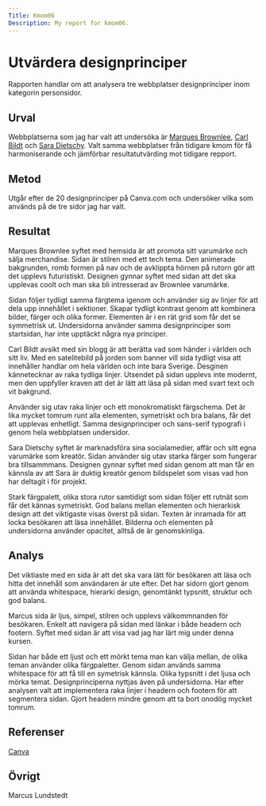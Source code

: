 ```yaml
---
Title: Kmom06
Description: My report for kmom06.
---
```


Utvärdera designprinciper
=======================

Rapporten handlar om att analysera tre webbplatser designprinciper inom kategorin personsidor.

Urval
-----------------------

Webbplatserna som jag har valt att undersöka är [Marques Brownlee](https://mkbhd.com/), [Carl Bildt](https://carlbildt.wordpress.com/) och [Sara Dietschy](https://www.saradietschy.com/). Valt samma webbplatser från tidigare kmom för få harmoniserande och jämförbar resultatutvärding mot tidigare repport.

Metod
-----------------------

Utgår efter de 20 designprinciper på Canva.com och undersöker vilka som används på de tre sidor jag har valt.

Resultat
-----------------------

Marques Brownlee syftet med hemsida är att promota sitt varumärke och sälja merchandise. Sidan är stilren med ett tech tema. Den animerade bakgrunden, romb formen på nav och de avklippta hörnen på rutorn gör att det upplevs futuristiskt. Designen gynnar syftet med sidan att det ska upplevas coolt och man ska bli intresserad av Brownlee varumärke. 

Sidan följer tydligt samma färgtema igenom och använder sig av linjer för att dela upp innehållet i sektioner. Skapar tydligt kontrast genom att kombinera bilder, färger och olika former. Elementen är i en rät grid som får det se symmetrisk ut. Undersidorna använder samma designprinciper som startsidan, har inte upptäckt några nya principer.


Carl Bildt avsikt med sin blogg är att berätta vad som händer i världen och sitt liv. Med en satelitebild på jorden som banner vill sida tydligt visa att innehåller handlar om hela världen och inte bara Sverige. Desginen kännetecknar av raka tydliga linjer. Utsendet på sidan upplevs inte modernt, men den uppfyller kraven att det är lätt att läsa på sidan med svart text och vit bakgrund.

Använder sig utav raka linjer och ett monokromatiskt färgschema. Det är lika mycket tomrum runt alla elementen, symetriskt och bra balans, får det att upplevas enhetligt. Samma designprinciper och sans-serif typografi i genom hela webbplatsen undersidor. 


Sara Dietschy syftet är marknadsföra sina socialamedier, affär och sitt egna varumärke som kreatör. Sidan använder sig utav starka färger som fungerar bra tillsammmans. Designen gynnar syftet med sidan genom att man får en kännsla av att Sara är duktig kreatör genom bildspelet som visas vad hon har deltagit i för projekt.

Stark färgpalett, olika stora rutor samtidigt som sidan följer ett rutnät som får det kännas symetriskt. God balans mellan elementen och hierarkisk design att det viktigaste visas överst på sidan. Texten är inramada för att locka besökaren att läsa innehållet. Bilderna och elementen på undersidorna använder opacitet, alltså de är genomskinliga.

Analys
-----------------------
Det viktiaste med en sida är att det ska vara lätt för besökaren att läsa och hitta det innehåll som användaren är ute efter. Det har sidorn gjort genom att använda whitespace, hierarki design, genomtänkt typsnitt, struktur och god balans.

Marcus sida är ljus, simpel, stilren och upplevs välkommnanden för besökaren. Enkelt att navigera på sidan med länkar i både headern och footern. Syftet med sidan är att visa vad jag har lärt mig under denna kursen.

Sidan har både ett ljust och ett mörkt tema man kan välja mellan, de olika teman använder olika färgpaletter. Genom sidan används samma whitespace för att få till en symetrisk kännsla. Olika typsnitt i det ljusa och mörka temat. Designprinciperna nyttjas även på undersidorna.
Har efter analysen valt att implementera raka linjer i headern och footern för att segmentera sidan. Gjort headern mindre genom att ta bort onodög mycket tomrum.

Referenser
-----------------------

[Canva](https://www.canva.com/learn/design-elements-principles/)

Övrigt
-----------------------
Marcus Lundstedt